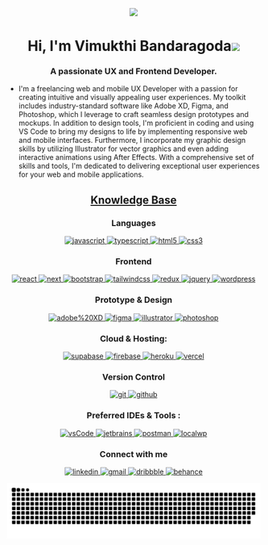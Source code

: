 <p align="center">
  <img
    style="width: 8rem; height: auto"
    src="https://cdn.dribbble.com/users/1787323/screenshots/10091971/media/d43c019bfeff34be8816481e843ea8c1.png"
  />
</p>

<h1 align="center">
  Hi, I'm Vimukthi Bandaragoda<img
    width="30px"
    src="https://raw.githubusercontent.com/iampavangandhi/iampavangandhi/master/gifs/Hi.gif"
  />
</h1>
<h3 font-size="20" align="center">A passionate UX and Frontend Developer.</h3>

- I'm a freelancing web and mobile UX Developer with a passion for creating intuitive and visually appealing user experiences. My toolkit includes industry-standard software like Adobe XD, Figma, and Photoshop, which I leverage to craft seamless design prototypes and mockups. In addition to design tools, I'm proficient in coding and using VS Code to bring my designs to life by implementing responsive web and mobile interfaces. Furthermore, I incorporate my graphic design skills by utilizing Illustrator for vector graphics and even adding interactive animations using After Effects. With a comprehensive set of skills and tools, I'm dedicated to delivering exceptional user experiences for your web and mobile applications.

<h2 align="center">
  <u><b>Knowledge Base</b></u>
</h2>

<h3 align="center">Languages</h3>
<p align="center">
  <a
    href="https://developer.mozilla.org/en-US/docs/Web/JavaScript"
    target="_blank"
  >
    <img
      src="https://img.shields.io/badge/Javascript-F7DF1E.svg?style=for-the-badge&logo=javascript&logoColor=black"
      alt="javascript"
    />
  </a>
  <a href="https://www.typescriptlang.org/" target="_blank">
    <img
      src="https://img.shields.io/badge/typescript-3178C6.svg?style=for-the-badge&logo=typescript&logoColor=white"
      alt="typescript"
    />
  </a>
  <a href="https://www.w3.org/html/" target="_blank">
    <img
      src="https://img.shields.io/badge/html-E34F26.svg?style=for-the-badge&logo=html5&logoColor=white"
      alt="html5"
    />
  </a>
  <a href="https://www.w3schools.com/css/" target="_blank">
    <img
      src="https://img.shields.io/badge/css-1572B6.svg?style=for-the-badge&logo=css3&logoColor=white"
      alt="css3"
    />
  </a>
</p>

<h3 align="center">Frontend</h3>
<p align="center">
   <a href="https://reactjs.org/" target="_blank">
    <img
      src="https://img.shields.io/badge/reactjs-61DAFB.svg?style=for-the-badge&logo=react&logoColor=black"
      alt="react"
    />
  </a>
   <a href="https://nextjs.org/" target="_blank">
    <img
      src="https://img.shields.io/badge/nextjs-000000.svg?style=for-the-badge&logo=next&logoColor=white"
      alt="next"
    />
  </a>
  <a href="https://getbootstrap.com" target="_blank">
    <img
      src="https://img.shields.io/badge/bootstrap-7952B3.svg?style=for-the-badge&logo=bootstrap&logoColor=white"
      alt="bootstrap"
    />
  </a>
  <a href="https://tailwindcss.com/" target="_blank">
    <img
      src="https://img.shields.io/badge/tailwindcss-07B0CE.svg?style=for-the-badge&logo=tailwindcss&logoColor=white"
      alt="tailwindcss"
    />
  </a>
  <a href="https://redux.js.org" target="_blank">
    <img
      src="https://img.shields.io/badge/redux-764ABC.svg?style=for-the-badge&logo=redux&logoColor=white"
      alt="redux"
    />
  </a>
  <a href="https://jquery.com/" target="_blank">
    <img
      src="https://img.shields.io/badge/jquery-0769AD.svg?style=for-the-badge&logo=jquery&logoColor=white"
      alt="jquery"
    />
  </a>
  <a href="https://wordpress.org/" target="_blank">
    <img
      src="https://img.shields.io/badge/wordpress-3858E9.svg?style=for-the-badge&logo=wordpress&logoColor=white"
      alt="wordpress"
    />
  </a>
</p>

<h3 align="center">Prototype & Design</h3>
<p align="center">
  <a href="https://helpx.adobe.com/xd/get-started.html" target="_blank">
    <img
      src="https://img.shields.io/badge/adobe%20XD-4D093D.svg?style=for-the-badge&logo=adobeXD&logoColor=white"
      alt="adobe%20XD"
    />
  </a>
  <a href="https://www.figma.com/" target="_blank">
    <img
      src="https://img.shields.io/badge/figma-EB5124.svg?style=for-the-badge&logo=figma&logoColor=white"
      alt="figma"
    />
  </a>
  <a href="https://www.adobe.com/products/illustrator.html" target="_blank">
    <img
      src="https://img.shields.io/badge/illustrator-310000.svg?style=for-the-badge&logo=adobeIllustrator&logoColor=FC9800"
      alt="illustrator"
    />
  </a>
  <a href="https://www.adobe.com/products/photoshop.html" target="_blank">
    <img
      src="https://img.shields.io/badge/photoshop-001D34.svg?style=for-the-badge&logo=adobePhotoshop&logoColor=2FA3F7"
      alt="photoshop"
    />
  </a>
</p>

<h3 align="center">Cloud & Hosting:</h3>
<p align="center">
  <a href="https://supabase.com/" target="_blank">
    <img
      src="https://img.shields.io/badge/supabase-3ECF90.svg?style=for-the-badge&logo=supabase&logoColor=white"
      alt="supabase"
    />
  </a>
  <a href="https://firebase.google.com/" target="_blank">
    <img
      src="https://img.shields.io/badge/firebase-FFCA28.svg?style=for-the-badge&logo=firebase&logoColor=black"
      alt="firebase"
    />
  </a>
  <a href="https://heroku.com" target="_blank">
    <img
      src="https://img.shields.io/badge/heroku-430098.svg?style=for-the-badge&logo=heroku&logoColor=white"
      alt="heroku"
    />
  </a>
  <a href="https://vercel.com" target="_blank">
    <img
      src="https://img.shields.io/badge/vercel-000000.svg?style=for-the-badge&logo=vercel&logoColor=white"
      alt="vercel"
    />
  </a>
</p>

<h3 align="center">Version Control</h3>
<p align="center">
  <a href="https://git-scm.com/" target="_blank">
    <img
      src="https://img.shields.io/badge/git-F05032.svg?style=for-the-badge&logo=git&logoColor=white"
      alt="git"
    />
  </a>
  <a href="https://github.com/vbandaragoda" target="_blank">
    <img
      src="https://img.shields.io/badge/github-181717.svg?style=for-the-badge&logo=github&logoColor=white"
      alt="github"
    />
  </a>
</p>

<h3 align="center">Preferred IDEs & Tools :</h3>
<p align="center">
  <a href="https://code.visualstudio.com/" target="_blank">
    <img
      src="https://img.shields.io/badge/vscode-007ACC.svg?style=for-the-badge&logo=visualstudiocode&logoColor=white"
      alt="vsCode"
    />
  </a>
  <a href="https://www.jetbrains.com/" target="_blank">
    <img
      src="https://img.shields.io/badge/jetbrains%20IDE-000000.svg?style=for-the-badge&logo=jetbrains&logoColor=white"
      alt="jetbrains"
    />
  </a>
  <a href="https://postman.com" target="_blank">
    <img
      src="https://img.shields.io/badge/postman-FF6C37.svg?style=for-the-badge&logo=postman&logoColor=white"
      alt="postman"
    />
  </a>
  <a href="https://localwp.com/" target="_blank">
    <img
      src="https://img.shields.io/badge/local-51BB7B.svg?style=for-the-badge&logo=local&logoColor=white"
      alt="localwp"
    />
  </a>
</p>



<h3 align="center">Connect with me</h3>

<div style="margin-top: 10px" align="center">
  <div>
    <a href="https://www.linkedin.com/in/vimukthi-bandaragoda-2955641a7/" target="_blank">
      <img
        src="https://img.shields.io/badge/Linked%20In-0A66C2.svg?style=for-the-badge&logo=linkedin&logoColor=white"
        alt="linkedin"
      />
    </a>
    <a href="vimukthi.nelanga@gmail.com" target="_blank">
      <img
        src="https://img.shields.io/badge/gmail-FFFFFF.svg?style=for-the-badge&logo=gmail&logoColor=red"
        alt="gmail"
      />
    </a>
    <a href="https://dribbble.com/nero240" target="_blank">
      <img
        src="https://img.shields.io/badge/Dribbble-EA4C89.svg?style=for-the-badge&logo=dribbble&logoColor=black"
        alt="dribbble"
      />
    </a>
    <a href="https://www.behance.net/vimukthinelanga" target="_blank">
      <img
        src="https://img.shields.io/badge/behance-0749C4.svg?style=for-the-badge&logo=behance&logoColor=white"
        alt="behance"
      />
    </a>
</div>


<p align="center">
  <img
    src="https://raw.githubusercontent.com/Elanza-48/Elanza-48/main/resources/img/github-contribution-grid-snake.svg"
    alt="example"
  />
</p>
